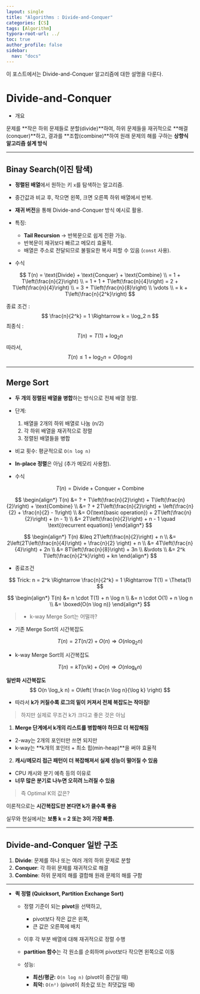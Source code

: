 ```yaml
---
layout: single
title: "Algorithms : Divide-and-Conquer"
categories: [CS]
tags: [Algorithm]
typora-root-url: ../
toc: true
author_profile: false
sidebar:
  nav: "docs"
---
```


이 포스트에서는 Divide-and-Conquer 알고리즘에 대한 설명을 다룬다. 

# Divide-and-Conquer 

- 개요

문제를 **작은 하위 문제들로 분할(divide)**하여, 하위 문제들을 재귀적으로 **해결(conquer)**하고, 결과를 **조합(combine)**하여 원래 문제의 해를 구하는 **상향식 알고리즘 설계 방식**



---

## Binay Search(이진 탐색)

- **정렬된 배열**에서 원하는 키 `x`를 탐색하는 알고리즘.
- 중간값과 비교 후, 작으면 왼쪽, 크면 오른쪽 하위 배열에서 반복.
- **재귀 버전**을 통해 Divide-and-Conquer 방식 예시로 활용.
- 특징:
  - **Tail Recursion** → 반복문으로 쉽게 전환 가능.
  - 반복문이 재귀보다 빠르고 메모리 효율적.
  - 배열은 주소로 전달되므로 불필요한 복사 피할 수 있음 (`const` 사용).

- 수식

$$
T(n) = \text{Divide} + \text{Conquer} + \text{Combine} \\
= 1 + T\left(\frac{n}{2}\right) \\
= 1 + 1 + T\left(\frac{n}{4}\right) = 2 + T\left(\frac{n}{4}\right) \\
= 3 + T\left(\frac{n}{8}\right) \\
\vdots \\
= k + T\left(\frac{n}{2^k}\right)
$$

종료 조건 : 
$$
\frac{n}{2^k} = 1 \Rightarrow k = \log_2 n
$$
최종식 : 
$$
T(n) = T(1) + \log_2 n
$$
따라서, 
$$
T(n) \leq 1 + \log_2 n = O(\log n)
$$


---

## Merge Sort

- **두 개의 정렬된 배열을 병합**하는 방식으로 전체 배열 정렬.
- 단계:
  1. 배열을 2개의 하위 배열로 나눔 (n/2)
  2. 각 하위 배열을 재귀적으로 정렬
  3. 정렬된 배열들을 병합
- 비교 횟수: 평균적으로 `O(n log n)`  
- **In-place 정렬**은 아님 (추가 메모리 사용함).

- 수식

  

$$
T(n) = \text{Divide} + \text{Conquer} + \text{Combine}
$$

$$
\begin{align*}
T(n) &= ? + T\left(\frac{n}{2}\right) + T\left(\frac{n}{2}\right) + \text{Combine} \\
     &= ? + 2T\left(\frac{n}{2}\right) + \left(\frac{n}{2} + \frac{n}{2} - 1\right) \\
     &= O(\text{basic operation}) + 2T\left(\frac{n}{2}\right) + (n - 1) \\
     &= 2T\left(\frac{n}{2}\right) + n - 1 \quad \text{(recurrent equation)}
\end{align*}
$$

$$
\begin{align*}
T(n) &\leq 2T\left(\frac{n}{2}\right) + n \\
     &= 2\left(2T\left(\frac{n}{4}\right) + \frac{n}{2} \right) + n \\
     &= 4T\left(\frac{n}{4}\right) + 2n \\
     &= 8T\left(\frac{n}{8}\right) + 3n \\
     &\vdots \\
     &= 2^k T\left(\frac{n}{2^k}\right) + kn
\end{align*}
$$

- 종료조건

$$
 Trick: n = 2^k \Rightarrow \frac{n}{2^k} = 1 \Rightarrow T(1) = \Theta(1)
$$

$$
\begin{align*}
T(n) &= n \cdot T(1) + n \log n \\
     &= n \cdot O(1) + n \log n \\
     &= \boxed{O(n \log n)}
\end{align*}
$$



> - k-way Merge Sort는 어떨까?

- 기존 Merge Sort의 시간복잡도

$$
T(n) = 2T(n/2) + O(n) \Rightarrow O(n \log_2 n)
$$

- k-way Merge Sort의 시간복잡도

$$
T(n) = kT(n/k) + O(n) \Rightarrow O(n \log_k n)
$$



**일반화 시간복잡도**
$$
O(n \log_k n) = O\left( \frac{n \log n}{\log k} \right)
$$

- 따라서 **k가 커질수록 로그의 밑이 커져서 전체 복잡도는 작아짐!**



> 하지만 실제로 무조건 k가 크다고 좋은 것은 아님



1. **Merge 단계에서 k개의 리스트를 병합해야 하므로 더 복잡해짐**

- 2-way는 2개의 포인터만 쓰면 되지만
- k-way는 **k개의 포인터 + 최소 힙(min-heap)**을 써야 효율적

2. **캐시/메모리 접근 패턴이 더 복잡해져서 실제 성능이 떨어질 수 있음**

- CPU 캐시와 분기 예측 등의 이유로
- **너무 많은 분기로 나누면 오히려 느려질 수 있음**



> 즉 Optimal K의 값은?

이론적으로는 **시간복잡도만 본다면 k가 클수록 좋음**

실무와 현실에서는 **보통 k = 2 또는 3이 가장 빠름.**



---

## Divide-and-Conquer 일반 구조
1. **Divide**: 문제를 하나 또는 여러 개의 하위 문제로 분할
2. **Conquer**: 각 하위 문제를 재귀적으로 해결
3. **Combine**: 하위 문제의 해를 결합해 원래 문제의 해를 구함



---

- **퀵 정렬 (Quicksort, Partition Exchange Sort)**

  - 정렬 기준이 되는 **pivot**을 선택하고,
    - pivot보다 작은 값은 왼쪽,
    - 큰 값은 오른쪽에 배치

  - 이후 각 부분 배열에 대해 재귀적으로 정렬 수행

  - **partition 함수**는 각 원소를 순회하며 pivot보다 작으면 왼쪽으로 이동

  - 성능:
    - **최선/평균:** `O(n log n)` (pivot이 중간일 때)
    - **최악:** `O(n²)` (pivot이 최솟값 또는 최댓값일 때)




